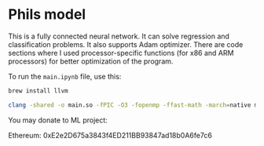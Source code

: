 # Phils model

This is a fully connected neural network. It can solve regression and classification problems. It also supports Adam optimizer. There are code sections where I used processor-specific functions (for x86 and ARM processors) for better optimization of the program.

To run the `main.ipynb` file, use this:

```sh
brew install llvm

clang -shared -o main.so -fPIC -O3 -fopenmp -ffast-math -march=native main.c src/functions.c src/activations.c src/loss.c src/init.c src/json.c src/adam.c src/forward.c src/backward.c src/logger.c src/predict.c
```

You may donate to ML project:

Ethereum: 0xE2e2D675a3843f4ED211BB93847ad18b0A6fe7c6
